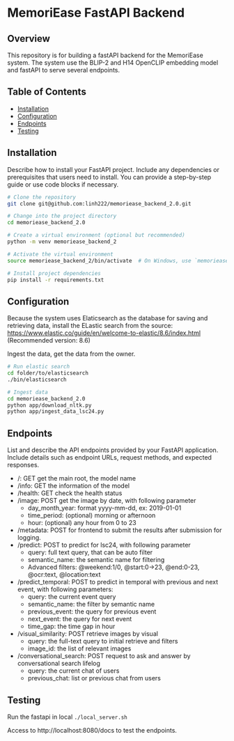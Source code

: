 # MemoriEase FastAPI Backend

## Overview

This repository is for building a fastAPI backend for the MemoriEase system. The system use the BLIP-2 and H14 OpenCLIP 
embedding model and fastAPI to serve several endpoints.

## Table of Contents

- [Installation](#installation)
- [Configuration](#configuration)
- [Endpoints](#endpoints)
- [Testing](#testing)

## Installation

Describe how to install your FastAPI project. Include any dependencies or prerequisites that users need to install. You can provide a step-by-step guide or use code blocks if necessary.

```bash
# Clone the repository
git clone git@github.com:linh222/memoriease_backend_2.0.git

# Change into the project directory
cd memoriease_backend_2.0

# Create a virtual environment (optional but recommended)
python -m venv memoriease_backend_2

# Activate the virtual environment
source memoriease_backend_2/bin/activate  # On Windows, use `memoriease_backend_2\Scripts\activate`

# Install project dependencies
pip install -r requirements.txt
 ```

## Configuration
Because the system uses Elaticsearch as the database for saving and retrieving data, install the ELastic search from the
source: https://www.elastic.co/guide/en/welcome-to-elastic/8.6/index.html (Recommended version: 8.6)

Ingest the data, get the data from the owner.
```bash
# Run elastic search
cd folder/to/elasticsearch
./bin/elasticsearch

# Ingest data
cd memoriease_backend_2.0
python app/download_nltk.py
python app/ingest_data_lsc24.py
```

## Endpoints
List and describe the API endpoints provided by your FastAPI application. Include details such as endpoint URLs, 
request methods, and expected responses.
+ /: GET get the main root, the model name
+ /info: GET the information of the model
+ /health: GET check the health status
+ /image: POST get the image by date, with following parameter
  + day_month_year: format yyyy-mm-dd, ex: 2019-01-01
  + time_period: (optional) morning or afternoon
  + hour: (optional) any hour from 0 to 23
+ /metadata: POST for frontend to submit the results after submission for logging.
+ /predict: POST to predict for lsc24, with following parameter
  + query: full text query, that can be auto filter
  + semantic_name: the semantic name for filtering
  + Advanced filters: @weekend:1/0, @start:0->23, @end:0-23, @ocr:text, @location:text
+ /predict_temporal: POST to predict in temporal with previous and next event, with following parameters:
  + query: the current event query
  + semantic_name: the filter by semantic name
  + previous_event: the query for previous event
  + next_event: the query for next event
  + time_gap: the time gap in hour
+ /visual_similarity: POST retrieve images by visual
  + query: the full-text query to initial retrieve and filters
  + image_id: the list of relevant images
+ /conversational_search: POST request to ask and answer by conversational search lifelog
  + query: the current chat of users
  + previous_chat: list or previous chat from users


## Testing

Run the fastapi in local
```./local_server.sh```

Access to http://localhost:8080/docs to test the endpoints.
